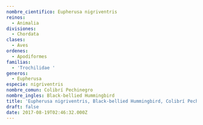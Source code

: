 ```yaml
---
nombre_cientifico: Eupherusa nigriventris
reinos:
  - Animalia
divisiones:
  - Chordata
clases:
  - Aves
ordenes:
  - Apodiformes
familias:
  - 'Trochilidae '
generos:
  - Eupherusa
especie: nigriventris
nombre_comun: Colibrí Pechinegro
nombre_ingles: Black-bellied Hummingbird
title: 'Eupherusa nigriventris, Black-bellied Hummingbird, Colibrí Pechinegro'
draft: false
date: 2017-08-19T02:46:32.000Z
---
```



